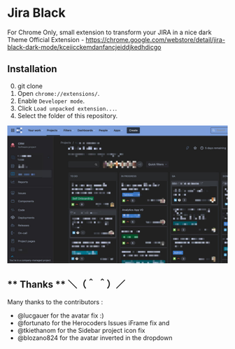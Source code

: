 Jira Black
===========================
For Chrome Only, small extension to transform your JIRA in a nice dark Theme
Official Extension - https://chrome.google.com/webstore/detail/jira-black-dark-mode/kceiicckemdanfancjeiddjkedhdicgo

Installation
------------
0. git clone
1. Open `chrome://extensions/`.
2. Enable `Developer mode`.
3. Click `Load unpacked extension...`.
4. Select the folder of this repository.


![Screenshot](/source/screenshot.jpg)

** Thanks ** ＼（＾ ＾）／
------------
Many thanks to the contributors :
- @lucgauer for the avatar fix :)
- @fortunato for the Herocoders Issues iFrame fix and
- @tkiethanom for the Sidebar project icon fix
- @blozano824 for the avatar inverted in the dropdown
